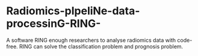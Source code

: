 # Radiomics-pIpeliNe-data-processinG-RING-
A software RING enough researchers to analyse radiomics data with code-free. RING can solve the classification problem and prognosis problem.
